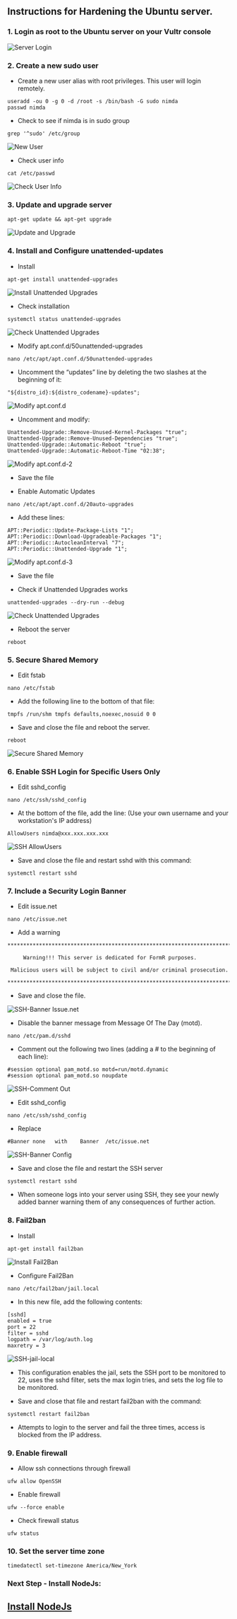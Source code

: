 
## Instructions for Hardening the Ubuntu server.

### 1. Login as root to the Ubuntu server on your Vultr console

![Server Login](../images/fr0302-01_Ubuntu-Server-Login.png#img2 "Server Login")

### 2. Create a new sudo user
- Create a new user alias with root privileges. This user will login remotely.
```
useradd -ou 0 -g 0 -d /root -s /bin/bash -G sudo nimda
passwd nimda
```
- Check to see if nimda is in sudo group
```
grep '^sudo' /etc/group
```
![New User](../images/fr0302-02_Ubuntu-New-User.png#img2 "New User")

- Check user info
```
cat /etc/passwd
```
![Check User Info](../images/fr0302-03_Ubuntu-Check-User-Info.png#img2 "Check User Info")

### 3. Update and upgrade server

```
apt-get update && apt-get upgrade
```
![Update and Upgrade](../images/fr0302-04_Ubuntu-Update-Upgrade.png#img2 "Update and Upgrade")

### 4. Install and Configure unattended-updates

- Install
```
apt-get install unattended-upgrades
```

![Install Unattended Upgrades](../images/fr0302-05_Ubuntu-Install-Unattended-Upgrades.png#img2 "Install Unattended Upgrades")

- Check installation
```
systemctl status unattended-upgrades
```
![Check Unattended Upgrades](../images/fr0302-06_Ubuntu-Check-Unattended-Upgrades.png#img2 "Check Unattended Upgrades")

- Modify apt.conf.d/50unattended-upgrades
```
nano /etc/apt/apt.conf.d/50unattended-upgrades
```
- Uncomment the “updates” line by deleting the two slashes at the beginning of it:
```
"${distro_id}:${distro_codename}-updates";
```
![Modify apt.conf.d](../images/fr0302-07_Ubuntu-Modify-apt-conf-d.png#img2 "Modify apt.conf.d")

- Uncomment and modify:
```
Unattended-Upgrade::Remove-Unused-Kernel-Packages "true";
Unattended-Upgrade::Remove-Unused-Dependencies "true";
Unattended-Upgrade::Automatic-Reboot "true";
Unattended-Upgrade::Automatic-Reboot-Time "02:38";
```
![Modify apt.conf.d-2](../images/fr0302-08_Ubuntu-Modify-apt-conf-d-2.png#img2 "Modify apt.conf.d-2")

- Save the file

- Enable Automatic Updates
```
nano /etc/apt/apt.conf.d/20auto-upgrades
```
- Add these lines:
```
APT::Periodic::Update-Package-Lists "1";
APT::Periodic::Download-Upgradeable-Packages "1";
APT::Periodic::AutocleanInterval "7";
APT::Periodic::Unattended-Upgrade "1";
```
![Modify apt.conf.d-3](../images/fr0302-09_Ubuntu-Modify-apt-conf-d-3.png#img2 "Modify apt.conf.d-3")

- Save the file

- Check if Unattended Upgrades works

```
unattended-upgrades --dry-run --debug
```
![Check Unattended Upgrades](../images/fr0302-10_Ubuntu-Check-Unattended-Upgrades.png#img2 "Check Unattended Upgrades")

- Reboot the server
```
reboot
```

### 5. Secure Shared Memory
- Edit  fstab
```
nano /etc/fstab
```
- Add the following line to the bottom of that file:
```
tmpfs /run/shm tmpfs defaults,noexec,nosuid 0 0  
``` 
- Save and close the file and reboot the server.
```
reboot
```
![Secure Shared Memory](../images/fr0302-11_Ubuntu-secure-shared-memory.png#img2 "Secure Shared Memory")

### 6. Enable SSH Login for Specific Users Only

- Edit sshd_config
```
nano /etc/ssh/sshd_config
```

- At the bottom of the file, add the line: (Use your own username and your workstation's IP address)

```
AllowUsers nimda@xxx.xxx.xxx.xxx
```

![SSH AllowUsers](../images/fr0302-12_Ubuntu-ssh-allowusers.png#img2 "SSH AllowUsers")

- Save and close the file and restart sshd with this command:

```
systemctl restart sshd
```
### 7. Include a Security Login Banner
- Edit issue.net
```
nano /etc/issue.net
```
- Add a warning
```
************************************************************************

     Warning!!! This server is dedicated for FormR purposes.
     
 Malicious users will be subject to civil and/or criminal prosecution.
     
************************************************************************

```
-  Save and close the file.

![SSH-Banner Issue.net](../images/fr0302-13_Ubuntu-ssh-banner-issue-net.png#img2 "SSH-Banner Issue.net")

- Disable the banner message from Message Of The Day (motd).
```
nano /etc/pam.d/sshd
```

- Comment out the following two lines (adding a # to the beginning of each line):
```
#session optional pam_motd.so motd=run/motd.dynamic
#session optional pam_motd.so noupdate
```

![SSH-Comment Out](../images/fr0302-14_Ubuntu-ssh-comment-out-pam-d.png#img2 "SSH-Comment Out")
     
- Edit sshd_config

```
nano /etc/ssh/sshd_config
```
- Replace

```
#Banner none   with    Banner  /etc/issue.net
```
![SSH-Banner Config](../images/fr0302-15_Ubuntu-ssh-banner-config.png#img2 "SSH-Banner Config")

- Save and close the file and restart the SSH server
     
```
systemctl restart sshd
```
- When someone logs into your server using SSH, they see your newly added banner warning them of any consequences of further action. 

### 8. Fail2ban

- Install
```
apt-get install fail2ban
```
![Install Fail2Ban](../images/fr0302-16_Ubuntu-install-fail2ban.png#img2 "Install Fail2Ban")

- Configure Fail2Ban
```     
nano /etc/fail2ban/jail.local
```

- In this new file, add the following contents:
```
[sshd]
enabled = true
port = 22
filter = sshd
logpath = /var/log/auth.log
maxretry = 3
```
![SSH-jail-local](../images/fr0302-17_ssh-jail-local.png#img2 "SSH-jail-local")

- This configuration enables the jail, sets the SSH port to be monitored to 22, uses the sshd filter, sets the max login tries, and sets the log file to be monitored.

- Save and close that file and restart fail2ban with the command:
```
systemctl restart fail2ban
```
- Attempts to login to the server and fail the three times, access is blocked from the IP address. 


### 9. Enable firewall

- Allow ssh connections through firewall
```
ufw allow OpenSSH
```

- Enable firewall
```
ufw --force enable
```

- Check firewall status
```
ufw status
```

### 10. Set the server time zone
```
timedatectl set-timezone America/New_York 
```

### Next Step - Install NodeJs: 

## [Install NodeJs](../setup/et0303_Setup-NodeJS-Ubuntu.md)

